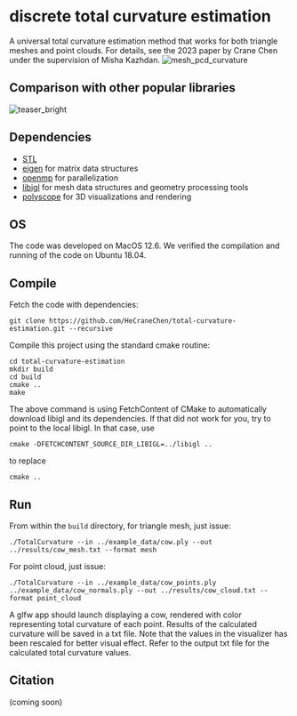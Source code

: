 # discrete total curvature estimation

A universal total curvature estimation method that works for both triangle meshes and point clouds. For details, see the 2023 paper by Crane Chen under the supervision of Misha Kazhdan.
![mesh_pcd_curvature](https://user-images.githubusercontent.com/33951209/229395487-efa580f7-9e28-498d-9265-af09d75f6d5c.png)

## Comparison with other popular libraries
![teaser_bright](https://user-images.githubusercontent.com/33951209/229387054-371fa8e9-1ef2-4552-81e3-af6927ee99dc.png)

## Dependencies

- [STL](https://www.geeksforgeeks.org/the-c-standard-template-library-stl/)
- [eigen](https://eigen.tuxfamily.org/index.php?title=Main_Page) for matrix data structures
- [openmp](http://polyscope.run/) for parallelization
- [libigl](http://libigl.github.io/libigl/) for mesh data structures and geometry processing tools
- [polyscope](http://polyscope.run/) for 3D visualizations and rendering

## OS

The code was developed on MacOS 12.6.
We verified the compilation and running of the code on Ubuntu 18.04.

## Compile

Fetch the code with dependencies:

    git clone https://github.com/HeCraneChen/total-curvature-estimation.git --recursive

Compile this project using the standard cmake routine:

    cd total-curvature-estimation
    mkdir build
    cd build
    cmake ..
    make

The above command is using FetchContent of CMake to automatically download libigl and its dependencies. If that did not work for you, try to point to the local libigl. In that case, use

    cmake -DFETCHCONTENT_SOURCE_DIR_LIBIGL=../libigl ..
to replace

    cmake ..

## Run

From within the `build` directory, for triangle mesh, just issue:

    ./TotalCurvature --in ../example_data/cow.ply --out ../results/cow_mesh.txt --format mesh
    
For point cloud, just issue:

    ./TotalCurvature --in ../example_data/cow_points.ply ../example_data/cow_normals.ply --out ../results/cow_cloud.txt --format point_cloud

A glfw app should launch displaying a cow, rendered with color representing total curvature of each point. Results of the calculated curvature will be saved in a txt file. Note that the values in the visualizer has been rescaled for better visual effect. Refer to the output txt file for the calculated total curvature values.

## Citation

(coming soon)
